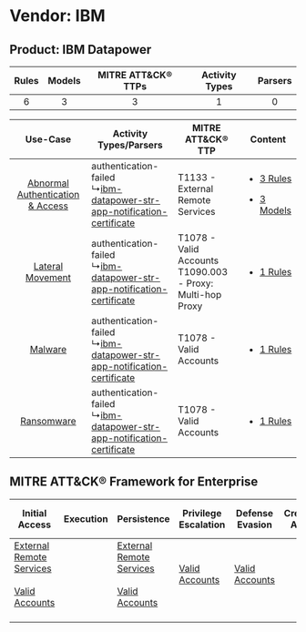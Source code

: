 Vendor: IBM
===========
Product: IBM Datapower
----------------------
| Rules | Models | MITRE ATT&CK® TTPs | Activity Types | Parsers |
|:-----:|:------:|:------------------:|:--------------:|:-------:|
|   6   |   3    |         3          |       1        |    0    |

|    Use-Case    | Activity Types/Parsers    | MITRE ATT&CK® TTP    | Content    |
|:----:| ---- | ---- | ---- |
| [Abnormal Authentication & Access](../../../UseCases/uc_abnormal_authentication_&_access.md) |  authentication-failed<br> ↳[ibm-datapower-str-app-notification-certificate](Ps/pC_ibmdatapowerstrappnotificationcertificate.md)<br> | T1133 - External Remote Services<br>    | [<ul><li>3 Rules</li></ul><ul><li>3 Models</li></ul>](RM/r_m_ibm_ibm_datapower_Abnormal_Authentication_&_Access.md) |
|    [Lateral Movement](../../../UseCases/uc_lateral_movement.md)    |  authentication-failed<br> ↳[ibm-datapower-str-app-notification-certificate](Ps/pC_ibmdatapowerstrappnotificationcertificate.md)<br> | T1078 - Valid Accounts<br>T1090.003 - Proxy: Multi-hop Proxy<br> | [<ul><li>1 Rules</li></ul>](RM/r_m_ibm_ibm_datapower_Lateral_Movement.md)    |
|    [Malware](../../../UseCases/uc_malware.md)    |  authentication-failed<br> ↳[ibm-datapower-str-app-notification-certificate](Ps/pC_ibmdatapowerstrappnotificationcertificate.md)<br> | T1078 - Valid Accounts<br>    | [<ul><li>1 Rules</li></ul>](RM/r_m_ibm_ibm_datapower_Malware.md)    |
|    [Ransomware](../../../UseCases/uc_ransomware.md)    |  authentication-failed<br> ↳[ibm-datapower-str-app-notification-certificate](Ps/pC_ibmdatapowerstrappnotificationcertificate.md)<br> | T1078 - Valid Accounts<br>    | [<ul><li>1 Rules</li></ul>](RM/r_m_ibm_ibm_datapower_Ransomware.md)    |

MITRE ATT&CK® Framework for Enterprise
--------------------------------------
| Initial Access                                                                                                                                   | Execution | Persistence                                                                                                                                      | Privilege Escalation                                                | Defense Evasion                                                     | Credential Access | Discovery | Lateral Movement | Collection | Command and Control                                                                                                                       | Exfiltration | Impact |
| ------------------------------------------------------------------------------------------------------------------------------------------------ | --------- | ------------------------------------------------------------------------------------------------------------------------------------------------ | ------------------------------------------------------------------- | ------------------------------------------------------------------- | ----------------- | --------- | ---------------- | ---------- | ----------------------------------------------------------------------------------------------------------------------------------------- | ------------ | ------ |
| [External Remote Services](https://attack.mitre.org/techniques/T1133)<br><br>[Valid Accounts](https://attack.mitre.org/techniques/T1078)<br><br> |           | [External Remote Services](https://attack.mitre.org/techniques/T1133)<br><br>[Valid Accounts](https://attack.mitre.org/techniques/T1078)<br><br> | [Valid Accounts](https://attack.mitre.org/techniques/T1078)<br><br> | [Valid Accounts](https://attack.mitre.org/techniques/T1078)<br><br> |                   |           |                  |            | [Proxy: Multi-hop Proxy](https://attack.mitre.org/techniques/T1090/003)<br><br>[Proxy](https://attack.mitre.org/techniques/T1090)<br><br> |              |        |